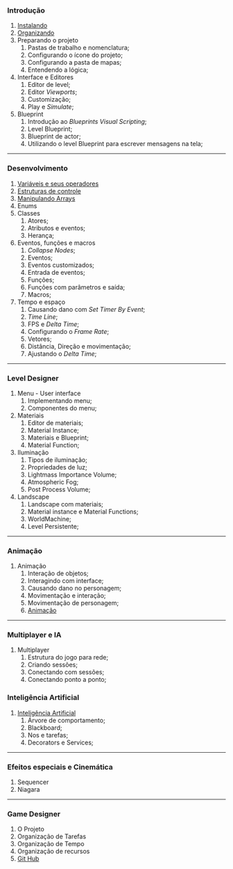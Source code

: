 ### Introdução
1. [Instalando](https://myerco.github.io/unreal-engine/modulo1/1-instalando.html)
1. [Organizando](https://myerco.github.io/unreal-engine/modulo1/2-organizando.html)
1. Preparando o projeto  
   1. Pastas de trabalho e nomenclatura;
   1. Configurando o ícone do projeto;
   1. Configurando a pasta de mapas;
   1. Entendendo a lógica;
1. Interface e Editores  
   1. Editor de level;
   1. Editor *Viewports*;
   1. Customização;
   1. Play e *Simulate*;
1. Blueprint  
   1. Introdução ao *Blueprints Visual Scripting*;
   1. Level Blueprint;
   1. Blueprint de actor;
   1. Utilizando o level Blueprint para escrever   mensagens na tela;

***

### Desenvolvimento     
1. [Variáveis e seus operadores](https://myerco.github.io/unreal-engine/modulo1/variaveis.html)  
1. [Estruturas de controle](https://myerco.github.io/unreal-engine/modulo1/estruturascontrole.html)
1. [Manipulando Arrays](https://myerco.github.io/unreal-engine/modulo1/array.html)  
1. Enums  
1. Classes  
    1. Atores;
    1. Atributos e eventos;
    1. Herança;   
1. Eventos, funções e macros  
    1. *Collapse Nodes*;
    1. Eventos;
    1. Eventos customizados;
    1. Entrada de eventos;
    1. Funções;
    1. Funções com parâmetros e saída;
    1. Macros;
1. Tempo e espaço  
    1. Causando dano com *Set Timer By Event*;
    1. *Time Line*;
    1. FPS e *Delta Time*;
    1. Configurando o *Frame Rate*;
    1. Vetores;
    1. Distância, Direção e movimentação;
    1. Ajustando o *Delta Time*;   

***

### Level Designer  
1. Menu - User interface  
    1. Implementando menu;
    1. Componentes do menu;
1. Materiais  
    1. Editor de materiais;
    1. Material Instance;
    1. Materiais e Blueprint;
    1. Material Function;
1. Iluminação  
    1. Tipos de iluminação;
    1. Propriedades de luz;
    1. Lightmass Importance Volume;
    1. Atmospheric Fog;
    1. Post Process Volume;  
1. Landscape  
    1. Landscape com materiais;
    1. Material instance e Material Functions;
    1. WorldMachine;
    1. Level Persistente;

***

### Animação  
1. Animação  
    1. Interação de objetos;
    1. Interagindo com interface;
    1. Causando dano no personagem;
    1. Movimentação e interação;
    1. Movimentação de personagem;
    1. [Animação](https://myerco.github.io/unreal-engine/5-animacao.html)

***

### Multiplayer e IA  
1. Multiplayer  
    1. Estrutura do jogo para rede;
    1. Criando sessões;
    1. Conectando com sessões;
    1. Conectando ponto a ponto;
### Inteligência Artificial    
1. [Inteligência Artificial](https://myerco.github.io/unreal-engine/4-inteligenciaArtificial.html)
    1. Árvore de comportamento;
    1. Blackboard;
    1. Nos e tarefas;
    1. Decorators e Services;

***

### Efeitos especiais e Cinemática  
1. Sequencer  
1. Niagara

***
### Game Designer
1. O Projeto
1. Organização de Tarefas
1. Organização de Tempo
1. Organização de recursos
1. [Git Hub](https://myerco.github.io/unreal-engine/modulo1/3-github.html)  

